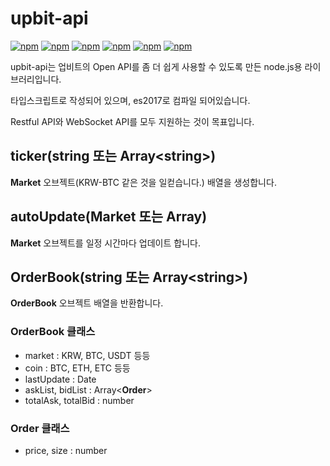 # upbit-api
[![npm](https://img.shields.io/npm/v/upbit-api.svg?style=flat-square)](https://www.npmjs.com/package/upbit-api)
[![npm](https://img.shields.io/npm/dt/upbit-api.svg?style=flat-square)](https://www.npmjs.com/package/upbit-api)
[![npm](https://img.shields.io/npm/l/upbit-api.svg?registry_uri=https%3A%2F%2Fregistry.npmjs.com&style=flat-square)](https://opensource.org/licenses/MIT)
[![npm](https://img.shields.io/badge/Readme-English-lightgray.svg?style=flat-square)](https://github.com/Shin-JaeHeon/upbit-api/blob/master/README.md)
[![npm](https://img.shields.io/badge/Readme-한국어-blue.svg?style=flat-square)](https://github.com/Shin-JaeHeon/upbit-api/blob/master/README-KR.md)
[![npm](https://img.shields.io/badge/Readme-日本語-orange.svg?style=flat-square)](https://github.com/Shin-JaeHeon/upbit-api/blob/master/README-JP.md)

upbit-api는 업비트의 Open API를 좀 더 쉽게 사용할 수 있도록 만든 node.js용 라이브러리입니다.

타입스크립트로 작성되어 있으며, es2017로 컴파일 되어있습니다.

Restful API와 WebSocket API를 모두 지원하는 것이 목표입니다.

## ticker(string 또는 Array\<string\>)
**Market** 오브젝트(KRW-BTC 같은 것을 일컫습니다.) 배열을 생성합니다.

## autoUpdate(Market 또는 Array<Market>)
**Market** 오브젝트를 일정 시간마다 업데이트 합니다.

## OrderBook(string 또는 Array\<string\>)
**OrderBook** 오브젝트 배열을 반환합니다.

### OrderBook 클래스
* market : KRW, BTC, USDT 등등
* coin : BTC, ETH, ETC 등등
* lastUpdate : Date
* askList, bidList : Array<**Order**>
* totalAsk, totalBid : number

### Order 클래스
* price, size : number